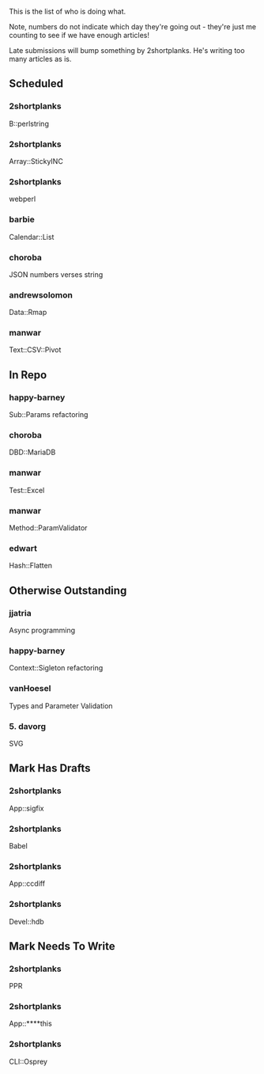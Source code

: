 This is the list of who is doing what.

Note, numbers do not indicate which day they're going out - they're just me counting to see if we have enough articles!

Late submissions will bump something by 2shortplanks.  He's writing too many articles as is.

## Scheduled

### 2shortplanks

B::perlstring

### 2shortplanks

Array::StickyINC

### 2shortplanks

webperl

### barbie

Calendar::List

### choroba

JSON numbers verses string

### andrewsolomon

Data::Rmap

### manwar

Text::CSV::Pivot

## In Repo

### happy-barney

Sub::Params refactoring

### choroba

DBD::MariaDB

### manwar

Test::Excel

### manwar

Method::ParamValidator

### edwart

Hash::Flatten

## Otherwise Outstanding

### jjatria

Async programming

### happy-barney

Context::Sigleton refactoring

### vanHoesel

Types and Parameter Validation

### 5. davorg

SVG

## Mark Has Drafts

### 2shortplanks

App::sigfix

### 2shortplanks

Babel

### 2shortplanks

App::ccdiff

### 2shortplanks

Devel::hdb

## Mark Needs To Write

### 2shortplanks

PPR

### 2shortplanks

App::****this

### 2shortplanks

CLI::Osprey

